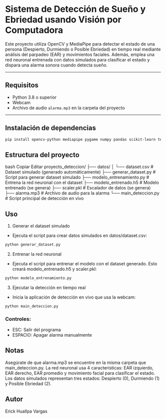 # Sistema de Detección de Sueño y Ebriedad usando Visión por Computadora

Este proyecto utiliza OpenCV y MediaPipe para detectar el estado de una persona (Despierto, Durmiendo o Posible Ebriedad) en tiempo real mediante análisis del parpadeo (EAR) y movimientos faciales. Además, emplea una red neuronal entrenada con datos simulados para clasificar el estado y dispara una alarma sonora cuando detecta sueño.

---

## Requisitos

- Python 3.8 o superior
- Webcam
- Archivo de audio `alarma.mp3` en la carpeta del proyecto

---

## Instalación de dependencias

```bash
pip install opencv-python mediapipe pygame numpy pandas scikit-learn tensorflow joblib
```

## Estructura del proyecto
bash
Copiar
Editar
proyecto_deteccion/
├── datos/
│   └── dataset.csv            # Dataset simulado (generado automáticamente)
├── generar_dataset.py         # Script para generar dataset simulado
├── modelo_entrenamiento.py   # Entrena la red neuronal con el dataset
├── modelo_entrenado.h5       # Modelo entrenado (se genera)
├── scaler.pkl                # Escalador de datos (se genera)
├── alarma.mp3                # Archivo de audio para la alarma
└── main_deteccion.py         # Script principal de detección en vivo

## Uso
1. Generar el dataset simulado

- Ejecuta el script para crear datos simulados en datos/dataset.csv:

```bash
python generar_dataset.py
```
2. Entrenar la red neuronal

- Ejecuta el script para entrenar el modelo con el dataset generado. Esto creará modelo_entrenado.h5 y scaler.pkl:

```bash
python modelo_entrenamiento.py
```
3. Ejecutar la detección en tiempo real

- Inicia la aplicación de detección en vivo que usa la webcam:

```bash
python main_deteccion.py
```
### Controles:
- ESC: Salir del programa
- ESPACIO: Apagar alarma manualmente

## Notas
Asegúrate de que alarma.mp3 se encuentre en la misma carpeta que main_deteccion.py.
La red neuronal usa 4 características: EAR izquierdo, EAR derecho, EAR promedio y movimiento facial para clasificar el estado.
Los datos simulados representan tres estados: Despierto (0), Durmiendo (1) y Posible Ebriedad (2).

## Autor
Erick Huallpa Vargas

